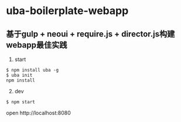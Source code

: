 # uba-boilerplate-webapp

## 基于gulp + neoui + require.js + director.js构建webapp最佳实践

1. start
```
$ npm install uba -g
$ uba init
npm install
```
2. dev
```
$ npm start
```
open http://localhost:8080
